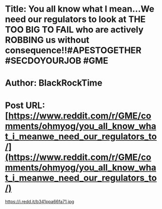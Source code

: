 # Title: You all know what I mean...We need our regulators to look at THE TOO BIG TO FAIL who are actively ROBBING us without consequence!!#APESTOGETHER #SECDOYOURJOB #GME
# Author: BlackRockTime
# Post URL: [https://www.reddit.com/r/GME/comments/ohmyog/you_all_know_what_i_meanwe_need_our_regulators_to/](https://www.reddit.com/r/GME/comments/ohmyog/you_all_know_what_i_meanwe_need_our_regulators_to/)


https://i.redd.it/b341ppa66fa71.jpg